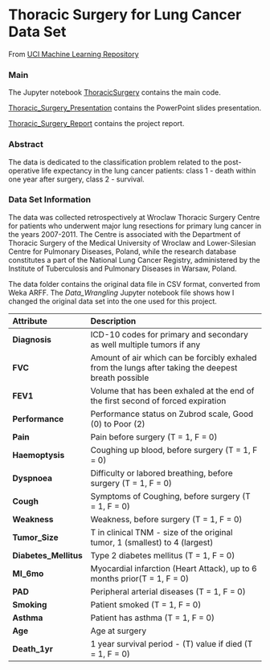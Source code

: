 # Thoracic Surgery for Lung Cancer Data Set
 From [UCI Machine Learning Repository](https://archive.ics.uci.edu/ml/datasets/Thoracic+Surgery+Data "UCI ML Repository: Thoracic Surgery Data Set")

### Main

The Jupyter notebook [ThoracicSurgery](https://github.com/sychi77/CapstoneProject1/blob/master/ThoracicSurgery.ipynb "ThoracicSurgery Jupyter Notebook") contains the main code.

[Thoracic_Surgery_Presentation](https://github.com/sychi77/CapstoneProject1/blob/master/Thoracic_Surgery_Presentation.pdf "ThoracicSurgery PowerPoint Slides") contains the PowerPoint slides presentation.

[Thoracic_Surgery_Report](https://github.com/sychi77/CapstoneProject1/blob/master/Thoracic_Surgery_Report.pdf "ThoracicSurgery Report") contains the project report.

### Abstract

The data is dedicated to the classification problem related to the post-operative life expectancy in the lung cancer patients: class 1 - death within one year after surgery, class 2 - survival.


### Data Set Information

The data was collected retrospectively at Wroclaw Thoracic Surgery Centre for patients who underwent major lung resections for primary lung cancer in the years 2007-2011. The Centre is associated with the Department of Thoracic Surgery of the Medical University of Wroclaw and Lower-Silesian Centre for Pulmonary Diseases, Poland, while the research database constitutes a part of the National Lung Cancer Registry, administered by the Institute of Tuberculosis and Pulmonary Diseases in Warsaw, Poland.

The data folder contains the original data file in CSV format, converted from Weka ARFF. 
The *Data_Wrangling* Jupyter notebook file shows how I changed the original data set into the one used for this project.



|   Attribute  |  Description  |
|:--------------|:--------------|
|   **Diagnosis**  | ICD-10 codes for primary and secondary as well multiple tumors if any |
|   **FVC**  | Amount of air which can be forcibly exhaled from the lungs after taking the deepest breath possible |
|   **FEV1**  | Volume that has been exhaled at the end of the first second of forced expiration |
|   **Performance**  | Performance status on Zubrod scale, Good (0) to Poor (2) |
|   **Pain**  | Pain before surgery (T = 1, F = 0)  |
|   **Haemoptysis**  | Coughing up blood, before surgery (T = 1, F = 0) |
|   **Dyspnoea**  | Difficulty or labored breathing, before surgery (T = 1, F = 0)  |
|   **Cough**  | Symptoms of Coughing, before surgery (T = 1, F = 0)   |
|   **Weakness**  | Weakness, before surgery (T = 1, F = 0)  |
|   **Tumor_Size**  |  T in clinical TNM - size of the original tumor, 1 (smallest) to 4 (largest) |
|   **Diabetes_Mellitus**  | Type 2 diabetes mellitus (T = 1, F = 0)   |
|   **MI_6mo**  | Myocardial infarction (Heart Attack), up to 6 months prior(T = 1, F = 0)   |
|   **PAD**  | Peripheral arterial diseases (T = 1, F = 0)   |
|   **Smoking**  | Patient smoked (T = 1, F = 0)   |
|   **Asthma**  | Patient has asthma (T = 1, F = 0)   |
|   **Age**  | Age at surgery   |
|   **Death_1yr**  | 1 year survival period - (T) value if died (T = 1, F = 0)    |



